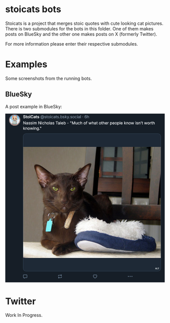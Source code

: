 # stoicats bots

Stoicats is a project that merges stoic quotes with cute looking cat pictures. 
There is two submodules for the bots in this folder. One of them makes posts on BlueSky and the other one makes posts on X (formerly Twitter).

For more information please enter their respective submodules.

# Examples

Some screenshots from the running bots.

## BlueSky

A post example in BlueSky:

![bluesky](./../images/bluesky.png)

# Twitter

Work In Progress.